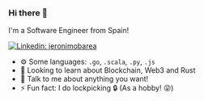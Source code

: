 ### Hi there 👋

I'm a Software Engineer from Spain!

[![Linkedin: jeronimobarea](https://img.shields.io/badge/-Linkedin-blue?style=flat-square&logo=Linkedin&logoColor=white&link=https://www.linkedin.com/in/jeronimobarealucas/)](https://www.linkedin.com/in/jeronimobarealucas/)

* ⚙️ Some languages: `.go`, `.scala`, `.py`, `.js`
* 🌱 Looking to learn about Blockchain, Web3 and Rust
* 💬 Talk to me about anything you want!
* ⚡ Fun fact: I do lockpicking 🔒 (As a hobby! 😜)
